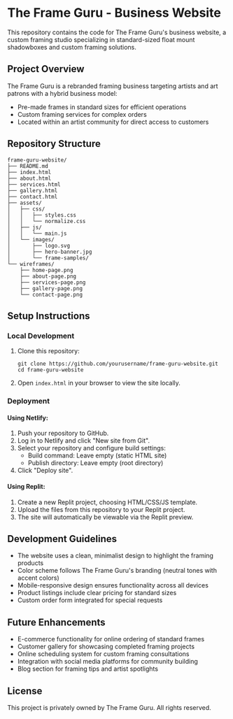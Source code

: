 # The Frame Guru - Business Website

This repository contains the code for The Frame Guru's business website, a custom framing studio specializing in standard-sized float mount shadowboxes and custom framing solutions.

## Project Overview

The Frame Guru is a rebranded framing business targeting artists and art patrons with a hybrid business model:
- Pre-made frames in standard sizes for efficient operations
- Custom framing services for complex orders
- Located within an artist community for direct access to customers

## Repository Structure

```
frame-guru-website/
├── README.md
├── index.html
├── about.html
├── services.html
├── gallery.html
├── contact.html
├── assets/
│   ├── css/
│   │   ├── styles.css
│   │   └── normalize.css
│   ├── js/
│   │   └── main.js
│   └── images/
│       ├── logo.svg
│       ├── hero-banner.jpg
│       └── frame-samples/
└── wireframes/
    ├── home-page.png
    ├── about-page.png
    ├── services-page.png
    ├── gallery-page.png
    └── contact-page.png
```

## Setup Instructions

### Local Development

1. Clone this repository:
   ```
   git clone https://github.com/yourusername/frame-guru-website.git
   cd frame-guru-website
   ```

2. Open `index.html` in your browser to view the site locally.

### Deployment

#### Using Netlify:

1. Push your repository to GitHub.
2. Log in to Netlify and click "New site from Git".
3. Select your repository and configure build settings:
   - Build command: Leave empty (static HTML site)
   - Publish directory: Leave empty (root directory)
4. Click "Deploy site".

#### Using Replit:

1. Create a new Replit project, choosing HTML/CSS/JS template.
2. Upload the files from this repository to your Replit project.
3. The site will automatically be viewable via the Replit preview.

## Development Guidelines

- The website uses a clean, minimalist design to highlight the framing products
- Color scheme follows The Frame Guru's branding (neutral tones with accent colors)
- Mobile-responsive design ensures functionality across all devices
- Product listings include clear pricing for standard sizes
- Custom order form integrated for special requests

## Future Enhancements

- E-commerce functionality for online ordering of standard frames
- Customer gallery for showcasing completed framing projects
- Online scheduling system for custom framing consultations
- Integration with social media platforms for community building
- Blog section for framing tips and artist spotlights

## License

This project is privately owned by The Frame Guru. All rights reserved.
